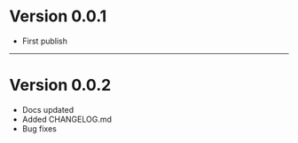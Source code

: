 # Version 0.0.1

- First publish

---

# Version 0.0.2

- Docs updated
- Added CHANGELOG.md
- Bug fixes